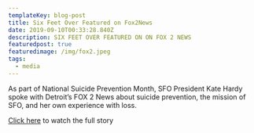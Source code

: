 ```yaml
---
templateKey: blog-post
title: Six Feet Over Featured on Fox2News
date: 2019-09-10T00:33:28.840Z
description: SIX FEET OVER FEATURED ON ON FOX 2 NEWS
featuredpost: true
featuredimage: /img/fox2.jpeg
tags:
  - media
---
```

As part of National Suicide Prevention Month, SFO President Kate Hardy spoke with Detroit’s FOX 2 News about suicide prevention, the mission of SFO, and her own experience with loss.

[Click here](https://www.fox2detroit.com/news/detroit-based-six-feet-over-founder-uses-personal-pain-to-help-prevent-suicide) to watch the full story